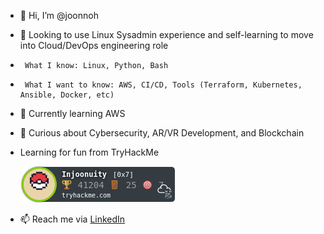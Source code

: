 - 👋 Hi, I’m @joonnoh
- 👀 Looking to use Linux Sysadmin experience and self-learning to move into Cloud/DevOps engineering role
-      What I know: Linux, Python, Bash
-      What I want to know: AWS, CI/CD, Tools (Terraform, Kubernetes, Ansible, Docker, etc)
- 🌱 Currently learning AWS
- 💞️ Curious about Cybersecurity, AR/VR Development, and Blockchain
-    Learning for fun from TryHackMe

     <a href="https://tryhackme.com/p/Injoonuity">![tryhackme-badge](badge.png)</a>


- 📫 Reach me via [LinkedIn](https://www.linkedin.com/in/joonnoh/)

<!---
joonnoh/joonnoh is a ✨ special ✨ repository because its `README.md` (this file) appears on your GitHub profile.
You can click the Preview link to take a look at your changes.
--->
